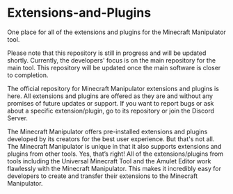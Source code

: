# Extensions-and-Plugins
One place for all of the extensions and plugins for the Minecraft Manipulator tool. 

Please note that this repository is still in progress and will be updated shortly. Currently, the developers' focus is on the main repository for the main tool. This repository will be updated once the main software is closer to completion.

The official repository for Minecraft Manipulator extensions and plugins is here. All extensions and plugins are offered as they are and without any promises of future updates or support. If you want to report bugs or ask about a specific extension/plugin, go to its repository or join the Discord Server.

The Minecraft Manipulator offers pre-installed extensions and plugins developed by its creators for the best user experience. But that's not all. The Minecraft Manipulator is unique in that it also supports extensions and plugins from other tools. Yes, that’s right! All of the extensions/plugins from tools including the Universal Minecraft Tool and the Amulet Editor work flawlessly with the Minecraft Manipulator. This makes it incredibly easy for developers to create and transfer their extensions to the Minecraft Manipulator.
